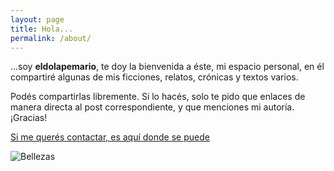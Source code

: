 ```yaml
---
layout: page
title: Hola...
permalink: /about/
---
```

...soy **eldolapemario**, te doy la bienvenida a éste, mi espacio personal, en él compartiré algunas de mis ficciones, relatos, crónicas y textos varios.

Podés compartirlas libremente.
Si lo hacés, solo te pido que enlaces de manera directa al post correspondiente, y que menciones mi autoría. ¡Gracias!

[Si me querés contactar, es aquí donde se puede](mailto:eldolapemario@gmail.com)

![Bellezas](https://c.pxhere.com/photos/2c/41/writing_stood_old_black_write_manually_a_stop_machine_rheinmetall_soemmerda-1323676.jpg!d)

